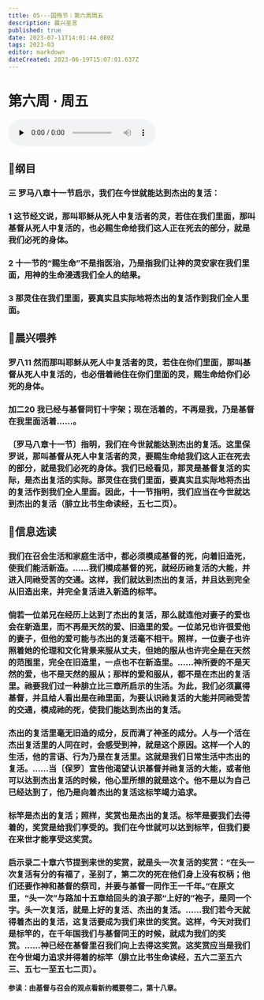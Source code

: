 ```yaml
---
title: 05---国殇节｜第六周周五
description: 晨兴圣言
published: true
date: 2023-07-11T14:01:44.080Z
tags: 2023-03
editor: markdown
dateCreated: 2023-06-19T15:07:01.637Z
---
```


# 第六周 · 周五
<audio id="audio" controls="" preload="none">
      <source id="mp3" src="/2023-03/week6/week6day5.mp3">
</audio>

## 📖纲目

### 三	罗马八章十一节启示，我们在今世就能达到杰出的复活：

### 1	这节经文说，那叫耶稣从死人中复活者的灵，若住在我们里面，那叫基督从死人中复活的，也必赐生命给我们这人正在死去的部分，就是我们必死的身体。

### 2	十一节的“赐生命”不是指医治，乃是指我们让神的灵安家在我们里面，用神的生命浸透我们全人的结果。

### 3	那灵住在我们里面，要真实且实际地将杰出的复活作到我们全人里面。

## 📖晨兴喂养

### 罗八11	然而那叫耶稣从死人中复活者的灵，若住在你们里面，那叫基督从死人中复活的，也必借着祂住在你们里面的灵，赐生命给你们必死的身体。

### 加二20	我已经与基督同钉十字架；现在活着的，不再是我，乃是基督在我里面活着……。

### 〔罗马八章十一节〕指明，我们在今世就能达到杰出的复活。这里保罗说，那叫基督从死人中复活者的灵，要赐生命给我们这人正在死去的部分，就是我们必死的身体。我们已经看见，那灵是基督复活的实际，是杰出复活的实际。那灵住在我们里面，要真实且实际地将杰出的复活作到我们全人里面。因此，十一节指明，我们应当在今世就达到杰出的复活（腓立比书生命读经，五七二页）。

## 📖信息选读

### 我们在召会生活和家庭生活中，都必须模成基督的死，向着旧造死，使我们能活新造。……我们模成基督的死，就经历祂复活的大能，并进入同祂受苦的交通。这样，我们就达到杰出的复活，并且达到完全从旧造出来，并完全复活进入新造的标竿。

### 倘若一位弟兄在经历上达到了杰出的复活，那么就连他对妻子的爱也会在新造里，而不再是天然的爱、旧造里的爱。一位弟兄也许很爱他的妻子，但他的爱可能与杰出的复活毫不相干。照样，一位妻子也许照着她的伦理和文化背景来服从丈夫，但她的服从也许完全是在天然的范围里，完全在旧造里，一点也不在新造里。……神所要的不是天然的爱，也不是天然的服从；那样的爱和服从，都不是在杰出的复活里。祂要我们过一种腓立比三章所启示的生活。为此，我们必须赢得基督，并且给人看出是在祂里面，为要认识祂复活的大能并同祂受苦的交通，模成祂的死，使我们能达到杰出的复活。

### 杰出的复活里毫无旧造的成分，反而满了神圣的成分。人与一个活在杰出复活里的人同在时，会感受到神，就是这个原因。这样一个人的生活，他的言语、行为乃是在复活里。这就是我们日常生活中杰出的复活。……当〔保罗〕宣告他渴望认识基督并祂复活的大能，或者他可以达到杰出复活的时候，他心里所想的就是这个。他不是以为自己已经达到了，他乃是向着杰出的复活这标竿竭力追求。

### 标竿是杰出的复活；照样，奖赏也是杰出的复活。标竿是要我们去得着的，奖赏是给我们享受的。我们在今世就可以达到标竿，但我们要在来世才能享受这奖赏。

### 启示录二十章六节提到来世的奖赏，就是头一次复活的奖赏：“在头一次复活有分的有福了，圣别了，第二次的死在他们身上没有权柄；他们还要作神和基督的祭司，并要与基督一同作王一千年。”在原文里，“头一次”与路加十五章给回头的浪子那“上好的”袍子，是同一个字。头一次复活，就是上好的复活、杰出的复活。……我们若今天就得着杰出的复活，这复活要成为我们来世的奖赏。这样，今天对我们是标竿的，在千年国我们与基督同王的时候，就成为我们的奖赏。……神已经在基督里召我们向上去得这奖赏。这奖赏应当是我们在今世竭力追求并得着的标竿（腓立比书生命读经，五六二至五六三、五七一至五七二页）。

**参读：由基督与召会的观点看新约概要卷二，第十八章。**